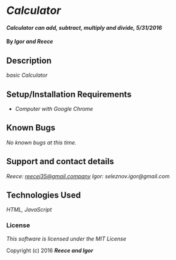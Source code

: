 # _Calculator_

#### _Calculator can add, subtract, multiply and divide, 5/31/2016_

#### By _**Igor and Reece**_

## Description

_basic Calculator_

## Setup/Installation Requirements

* _Computer with Google Chrome_


## Known Bugs

_No known bugs at this time._

## Support and contact details

_Reece: reecej35@gmail.company Igor: seleznov.igor@gmail.com_

## Technologies Used

_HTML, JavaScript_

### License

*This software is licensed under the MIT License*

Copyright (c) 2016 **_Reece and Igor_**
